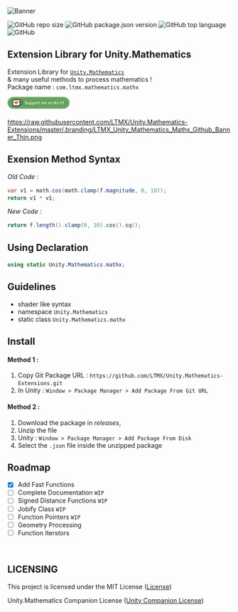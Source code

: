 ![Banner](https://raw.githubusercontent.com/LTMX/Unity.Mathematics-Extensions/master/.branding/LTMX_Unity_Mathematics_Mathx_Github_Banner_Thin.png)

![GitHub repo size](https://img.shields.io/github/repo-size/LTMX/Unity-Mathematics-Extensions)
![GitHub package.json version](https://img.shields.io/github/package-json/v/LTMX/Unity.Mathematics-Extensions?color=blueviolet)
![GitHub top language](https://img.shields.io/github/languages/top/LTMX/Unity.Mathematics-Extensions?color=success)
![GitHub](https://img.shields.io/github/license/LTMX/Unity.Mathematics-Extensions)

## Extension Library for Unity.Mathematics

Extension Library for [`Unity.Mathematics`](https://github.com/Unity-Technologies/Unity.Mathematics) <br>
& many useful methods to process mathematics !<br>
Package name : `com.ltmx.mathematics.mathx`

<a href="https://ko-fi.com/I2I0IMQA9">
  <img align="left" src="https://raw.githubusercontent.com/LTMX/Banners-And-Buttons/main/Support%20Me%20Kofi%20Banner%20Shader%20Graph%20Mastery.png" width="140px"/>
</a><br><br>

https://raw.githubusercontent.com/LTMX/Unity.Mathematics-Extensions/master/.branding/LTMX_Unity_Mathematics_Mathx_Github_Banner_Thin.png


## Exension Method Syntax
*Old Code :*
```C#
var v1 = math.cos(math.clamp(f.magnitude, 0, 10));
return v1 * v1;
```
*New Code :*
```C#
return f.length().clamp(0, 10).cos().sq();
```


## Using Declaration
```C#
using static Unity.Mathematics.mathx;
```

## Guidelines

 - shader like syntax
 - namespace `Unity.Mathematics`
 - static class `Unity.Mathematics.mathx`


## Install
#### Method 1 : <br>
1. Copy Git Package URL : `https://github.com/LTMX/Unity.Mathematics-Extensions.git`
2. In Unity : `Window > Package Manager > Add Package From Git URL`

#### Method 2 : <br>
1. Download the package in *releases*,
2. Unzip the file
3. Unity : `Window > Package Manager > Add Package From Disk`
4. Select the `.json` file inside the unzipped package


## Roadmap
- [x] Add Fast Functions
- [ ] Complete Documentation `WIP`
- [ ] Signed Distance Functions `WIP`
- [ ] Jobify Class `WIP`
- [ ] Function Pointers `WIP`
- [ ] Geometry Processing
- [ ] Function Iterstors

<br>

## LICENSING
<p>This project is licensed under the MIT License (<a href="https://github.com/LTMX/Unity.Mathematics-Extensions/blob/master/LICENSE">License</a>)</p>
<p>Unity.Mathematics Companion License (<a href="https://github.com/Unity-Technologies/Unity.Mathematics/blob/master/LICENSE.md">Unity Companion License</a>)</p>
